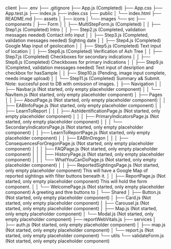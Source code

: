 client
├── .env
├── .gitignore
├── App.js (Completed)
├── App.css
├── App.test.js
├── index.js
├── index.css
├── public
│ └── index.html
├── README.md
├── assets
│ ├── icons
│ └── images
└── src
├── components
│ ├── Form
│ │ ├── MultiStepForm.js (Completed)
│ │ ├── Step1.js (Completed) Intro
│ │ ├── Step2.js (Completed, validation messages needed) Contact info input
│ │ ├── Step3.js (Completed, validation messages needed) Sighting date
│ │ ├── Step4.js (Completed) Google Map input of geolocation
│ │ ├── Step5.js (Completed) Text input of location
│ │ ├── Step6.js (Completed) Verification of Ash Tree
│ │ ├── Step7.js (Completed) Checkboxes for secondary indications
│ │ ├── Step8.js (Completed) Checkboxes for primary indications
│ │ ├── Step9.js (Completed, validation messages needed) Text input of desription and checkbox for hasSample
│ │ ├── Step10.js (Pending, image input complete, needs image upload)
│ │ └── Step11.js (Completed) Summary a& Submit. Note: succesful post to DB with omission of images.
│ ├── Navigation
│ │ ├── Navbar.js (Not started, only empty placeholder component)
│ │ └── NavItem.js (Not started, only empty placeholder component)
│ ├── Pages
│ │ ├── AboutPage.js (Not started, only empty placeholder component)
│ │ ├── EABInfoPage.js (Not started, only empty placeholder component)
│ │ ├── LearnToReport
│ │ │ ├── AshIdentificationPage.js (Not started, only empty placeholder component)
│ │ │ ├── PrimaryIndicatorsPage.js (Not started, only empty placeholder component)
│ │ │ └── SecondaryIndicatorsPage.js (Not started, only empty placeholder component)
│ │ ├── LearnToReportPage.js (Not started, only empty placeholder component)
│ │ ├── EABInOregon
│ │ │ ├── ConsequencesForOregonPage.js (Not started, only empty placeholder component)
│ │ │ ├── FAQPage.js (Not started, only empty placeholder component)
│ │ │ ├── HistoryPage.js (Not started, only empty placeholder component)
│ │ │ └── WhatYouCanDoPage.js (Not started, only empty placeholder component)
│ │ ├── ReportedSightingsPage.js (Not started, only empty placeholder component) This will have a Google Map of reported sightings with filter buttons beneath it.
│ │ ├── ReportPage.js (Not started, only empty placeholder component) This will hold the form component.
│ │ └── WelcomePage.js (Not started, only empty placeholder component) A greeting and thre buttons to
│ └── Shared
│ ├── Button.js (Not started, only empty placeholder component)
│ ├── Card.js (Not started, only empty placeholder component)
│ ├── Carousel.js (Not started, only empty placeholder component)
│ ├── Map.js (Not started, only empty placeholder component)
│ └── Modal.js (Not started, only empty placeholder component)
├── reportWebVitals.js
├── services
│ ├── auth.js (Not started, only empty placeholder component)
│ ├── map.js (Not started, only empty placeholder component)
│ └── report.js (Not started, only empty placeholder component)
└── utils
└── validateForm.js (Not started, only empty placeholder component)
